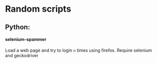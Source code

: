 # Random scripts

## Python:

#### selenium-spammer 

Load a web page and try to login `n` times using firefox. Require selenium and geckodriver
